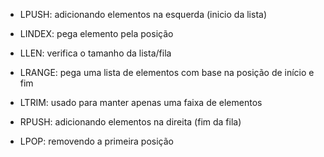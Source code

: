 - LPUSH: adicionando elementos na esquerda (inicio da lista)
- LINDEX: pega elemento pela posição
- LLEN: verifica o tamanho da lista/fila
- LRANGE: pega uma lista de elementos com base na posição de início e fim
- LTRIM: usado para manter apenas uma faixa de elementos

- RPUSH: adicionando elementos na direita (fim da fila)
- LPOP: removendo a primeira posição
